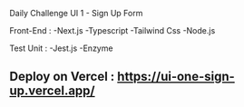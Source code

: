 Daily Challenge UI 1 - Sign Up Form 

Front-End :
-Next.js
-Typescript
-Tailwind Css
-Node.js

Test Unit :
-Jest.js
-Enzyme


## Deploy on Vercel : https://ui-one-sign-up.vercel.app/
